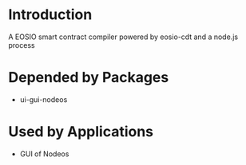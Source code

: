 # Introduction
A EOSIO smart contract compiler powered by eosio-cdt and a node.js process

# Depended by Packages
* ui-gui-nodeos

# Used by Applications
* GUI of Nodeos

